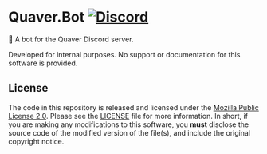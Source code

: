 # Quaver.Bot [![Discord](https://discordapp.com/api/guilds/354206121386573824/widget.png?style=shield)](https://discord.gg/nJa8VFr)

🤖 A bot for the Quaver Discord server.

Developed for internal purposes. No support or documentation for this software is provided.

## License
The code in this repository is released and licensed under the [Mozilla Public License 2.0](https://github.com/Swan/Quaver.Bot/blob/master/LICENSE). Please see the [LICENSE](https://github.com/Swan/Quaver.Bot/blob/master/LICENSE) file for more information. In short, if you are making any modifications to this software, you **must** disclose the source code of the modified version of the file(s), and include the original copyright notice.
